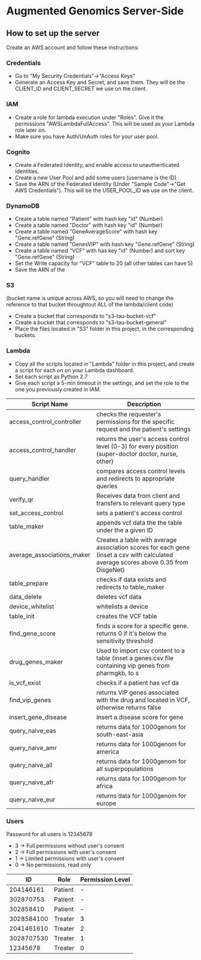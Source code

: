# Augmented Genomics Server-Side

## How to set up the server

Create an AWS account and follow these instructions:
### Credentials
  - Go to "My Security Credentials"->"Access Keys"
  - Generate an Access Key and Secret, and save them. They will be the CLIENT_ID and CLIENT_SECRET we use on the client. 
### IAM
  - Create a role for lambda execution under "Roles". Give it the permissions "AWSLambdaFullAccess". This will be used as your Lambda role later on.
  - Make sure you have Auth/UnAuth roles for your user pool.
### Cognito
  - Create a Federated Identity, and enable access to unauthenticated identities.
  - Create a new User Pool and add some users (username is the ID)
  - Save the ARN of the Federated Identity (Under "Sample Code"->"Get AWS Credentials"). This will be the USER_POOL_ID we use on the client.
### DynamoDB
  - Create a table named "Patient" with hash key "id" (Number)
  - Create a table named "Doctor" with hash key "id" (Number)
  - Create a table named "GeneAverageScore" with hash key "Gene.refGene" (String)
  - Create a table named "GenesVIP" with hash key "Gene.refGene" (String)
  - Create a table named "VCF" with has key "id" (Number) and sort key "Gene.refGene" (String)
  - Set the Write capacity for "VCF" table to 20 (all other tables can have 5)
  - Save the ARN of the 
  
### S3
(bucket name is unique across AWS, so you will need to change the reference to that bucket throughtout ALL of the lambda/client code)
  - Create a bucket that corresponds to "s3-tau-bucket-vcf" 
  - Create a bucket that corresponds to "s3-tau-bucket-general" 
  - Place the files located in "S3" folder in this project, in the corresponding buckets.

### Lambda
  - Copy all the scripts located in "Lambda" folder in this project, and create a script for each on on your Lambda dashboard.
  - Set each script as Python 2.7
  - Give each script a 5-min timeout in the settings, and set the role to the one you previously created in IAM.
  
| Script Name | Description |
| ------ | ------ |
| access_control_controller | checks the requester's permissions for the specific request and the patient's settings|
| access_control_handler | returns the user's access control level (0-3) for every position (super-doctor doctor, nurse, other)|
| query_handler | compares access control levels and redirects to appropriate queries|
| verify_qr | Receives data from client and transfers to relevant query type|
|set_access_control | sets a patient's access control|
| table_maker | appends vcf data the the table under the a given ID|
| average_associations_maker |Creates a table with average association scores for each gene (inset a csv with calculated average scores above 0.35 from DisgeNet)|
| table_prepare | checks if data exists and redirects to table_maker|
| data_delete | deletes vcf data|
| device_whitelist | whitelists a device|
| table_init | creates the VCF table|
| find_gene_score | finds a score for a specific gene. returns 0 if it's below the sensitivity threshold|
| drug_genes_maker | Used to import csv content to a table (inset a genes.csv file containing vip genes from pharmgkb, to s|
| is_vcf_exist | checks if a patient has vcf da|
| find_vip_genes | returns VIP genes associated with the drug and located in VCF, otherwise returns false|
| insert_gene_disease | insert a disease score for gene|
| query_naive_eas | returns data for 1000genom for south-east-asia|
| query_naive_amr | returns data for 1000genom for america|
| query_naive_all | returns data for 1000genom for all superpopulations|
| query_naive_afr | returns data for 1000genom for africa|
| query_naive_eur | returns data for 1000genom for europe|


### Users

Password for all users is 12345678

- 3 -> Full permissions without user's consent
- 2 -> Full permissions with user's consent
- 1 -> Limited permissions with user's consent
- 0 -> No permissions, read only

| ID | Role | Permission Level |
| ------ | ------ | ------ |
| 204146161 | Patient | - |
| 302870753 | Patient | - |
| 302858410 | Patient | - |
| 3028584100 | Treater | 3 |
| 2041461610 | Treater | 2 |
| 3028707530 | Treater | 1 |
| 12345678   | Treater | 0 |


